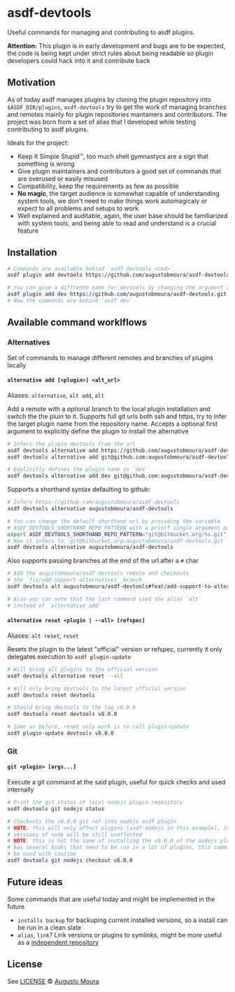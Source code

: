 # asdf-devtools

Useful commands for managing and contributing to asdf plugins.

**Attention:** This plugin is in early development and bugs are to be expected,
the code is being kept under strict rules about being readable so plugin
developers could hack into it and contribute back


## Motivation

As of today asdf manages plugins by cloning the plugin repository into
`$ASDF_DIR/plugins`, `asdf-devtools` try to get the work of managing branches
and remotes mainly for plugin repositories mantainers and contributors.
The project was born from a set of alias that I developed while testing
contributing to asdf plugins.

Ideals for the project:
- Keep It Simple Stupid™, too much shell gymnastycs are a sign that something
  is wrong
- Give plugin maintainers and contributors a good set of commands that are
  overused or easily misused
- Compatibility, keep the requirements as few as possible
- **No magic**, the target audience is somewhat capable of understanding system tools,
  we don't need to make things work automagicaly or expect to all problems and setups
  to work
- Well explained and auditable, again, the user base should be familiarized with
  system tools, and being able to read and understand is a crucial feature


## Installation

``` bash
# Commands are available behind `asdf devtools <cmd>`
asdf plugin add devtools https://github.com/augustobmoura/asdf-devtools.git

# You can give a diffrente name for devtools by changing the argument after add
asdf plugin add dev https://github.com/augustobmoura/asdf-devtools.git
# Now the commands are behind `asdf dev`
```

## Available command worklflows

### Alternatives

Set of commands to manage different remotes and branches of plugins locally

#### `alternative add [<plugin>] <alt_url>`

Aliases: `alternative`, `alt add`, `alt`

Add a remote with a optional branch to the local plugin installation and switch
the the pluin to it. Supports full git urls both ssh and https, try to infer the
target plugin name from the repository name. Accepts a optional first argument
to explicitly define the plugin to install the alternative

``` bash
# Infers the plugin devtools from the url
asdf devtools alternative add https://github.com/augustobmoura/asdf-devtools.git
asdf devtools alternative add git@github.com:augustobmoura/asdf-devtools.git

# Explicitly defines the plugin name as `dev`
asdf devtools alternative add dev git@github.com:augustobmoura/asdf-devtools.git
```

Supports a shorthand syntax defaulting to github:

``` bash
# Infers https://github.com/augustobmoura/asdf-devtools
asdf devtools alternative augustobmoura/asdf-devtools

# You can change the default shorthand url by providing the variable
# ASDF_DEVTOOLS_SHORTHAND_REPO_PATTERN with a printf single argument pattern
export ASDF_DEVTOOLS_SHORTHAND_REPO_PATTERN="git@bitbucket.org:%s.git"
# Now it infers to `git@bitbucket.org:augustobmoura/asdf-devtools.git`
asdf devtools alternative augustobmoura/asdf-devtools
```

Also supports passing branches at the end of the url after a `#` char
``` bash
# Add the augustobmoura/asdf-devtools remote and checkouts
# the `fix/add-support-alternatives` branch
asdf devtools alt augustobmoura/asdf-devtools#feat/add-support-to-alternatives

# Also you can note that the last command used the alias `alt`
# instead of `alternative add`
```

#### `alternative reset <plugin | --all> [refspec]`

Aliases: `alt reset`, `reset`

Resets the plugin to the latest "official" version or refspec, currently it only
delegates execution to `asdf plugin-update`

``` bash
# Will bring all plugins to the official version
asdf devtools alternative reset --all

# Will only bring devtools to the latest official version
asdf devtools reset devtools

# Should bring devtools to the tag v8.0.0
asdf devtools reset devtools v8.0.0

# Same as before, reset only work is to call plugin-update
asdf plugin-update devtools v8.0.0
```

### Git

#### `git <plugin> [args...]`

Execute a git command at the said plugin, useful for quick checks and used
internally

``` bash
# Print the git status of local nodejs plugin repository
asdf devtools git nodejs status

# Checkouts the v8.0.0 git ref into nodejs asdf plugin
# NOTE: this will only affect plugins (asdf-nodejs in this example), installed
# versions of node will be still unaffected
# NOTE: this is not the same of installing the v8.0.0 of the nodejs plugin, asdf
# has several hooks that need to be run in a lot of plugins, this command should
# be used with caution
asdf devtools git nodejs checkout v8.0.0
```

## Future ideas

Some commands that are useful today and might be implemented in the future
- `installs backup` for backuping current installed versions, so a install can be run in
  a clean slate
- `alias`, `link`? Link versions or plugins to symlinks, might be more useful as
  a [independent repository](https://github.com/andrewthauer/asdf-alias)

## License

See [LICENSE](LICENSE) © [Augusto Moura](https://github.com/augustobmoura)
